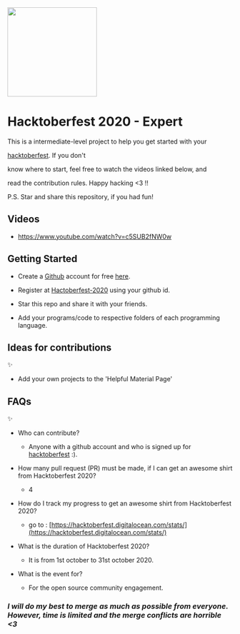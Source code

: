 <img align="center" height="200" src="https://github.com/Ishaan28malik/Hacktoberfest-2020/blob/master/Assets/Selection_026.png"/>

# Hacktoberfest 2020 - Expert

This is a intermediate-level project to help you get started with your

[hacktoberfest](https://hacktoberfest.digitalocean.com/). If you don't

know where to start, feel free to watch the videos linked below, and

read the contribution rules. Happy hacking <3 !!

P.S. Star and share this repository, if you had fun!

## Videos

- https://www.youtube.com/watch?v=c5SUB2fNW0w

## Getting Started

- Create a [Github](https://github.com/) account for free [here](https://github.com/).

- Register at [Hactoberfest-2020](https://hacktoberfest.digitalocean.com/) using your github id.

- Star this repo and share it with your friends.

- Add your programs/code to respective folders of each programming language.

## Ideas for contributions

:sparkles:

- Add your own projects to the 'Helpful Material Page'

## FAQs

:sparkles:

- Who can contribute?

  - Anyone with a github account and who is signed up for [hacktoberfest](https://hacktoberfest.digitalocean.com/) :).

- How many pull request (PR) must be made, if I can get an awesome shirt from Hacktoberfest 2020?

  - 4

- How do I track my progress to get an awesome shirt from Hacktoberfest 2020?

  - go to : [https://hacktoberfest.digitalocean.com/stats/](https://hacktoberfest.digitalocean.com/stats/)

- What is the duration of Hacktoberfest 2020?

  - It is from 1st october to 31st october 2020.

- What is the event for?

  - For the open source community engagement.

### *I will do my best to merge as much as possible from everyone. However, time is limited and the merge conflicts are horrible <3*
